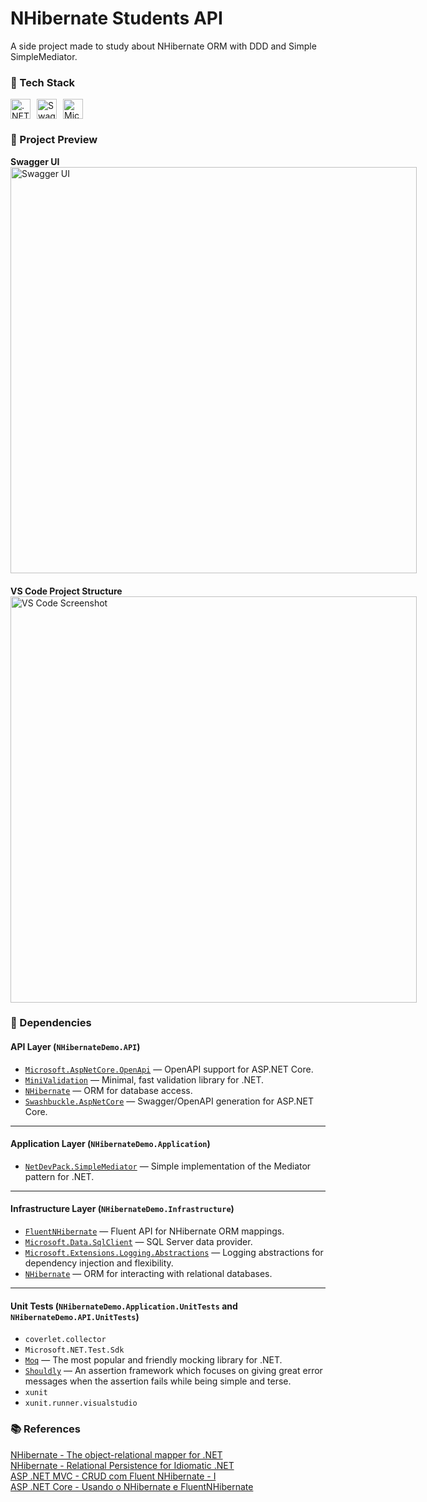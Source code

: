 # NHibernate Students API
A side project made to study about NHibernate ORM with DDD and Simple SimpleMediator.

### 🧰 Tech Stack

<div style="display: flex; gap: 10px;">
    <img height="32" width="32" src="https://cdn.simpleicons.org/dotnet" alt=".NET" title=".NET" />
    <img height="32" width="32" src="https://cdn.simpleicons.org/swagger" alt="Swagger" title="Swagger" />
    <img height="32" src="https://img.shields.io/badge/Microsoft%20SQL%20Server-CC2927?style=for-the-badge&logo=microsoft%20sql%20server&logoColor=white" alt="Microsoft SQL Server" title="Microsoft SQL Server" />
</div>

### 📸 Project Preview

<div style="display: flex; gap: 20px; flex-wrap: wrap;">
  <div>
    <strong>Swagger UI</strong><br/>
    <img src="https://github.com/user-attachments/assets/4161b747-9097-4c7e-b7d8-a54ca3bfa43c" alt="Swagger UI" width="650"/>
  </div>
  <div>
    <strong>VS Code Project Structure</strong><br/>
    <img src="https://github.com/user-attachments/assets/3fd85e0b-4202-4356-baf4-9703165a5879" alt="VS Code Screenshot" width="650"/>
  </div>
</div>

### 🧩 Dependencies
#### **API Layer** (`NHibernateDemo.API`)
- [`Microsoft.AspNetCore.OpenApi`](https://www.nuget.org/packages/Microsoft.AspNetCore.OpenApi) — OpenAPI support for ASP.NET Core.
- [`MiniValidation`](https://www.nuget.org/packages/MiniValidation) — Minimal, fast validation library for .NET.
- [`NHibernate`](https://www.nuget.org/packages/NHibernate) — ORM for database access.
- [`Swashbuckle.AspNetCore`](https://www.nuget.org/packages/Swashbuckle.AspNetCore) — Swagger/OpenAPI generation for ASP.NET Core.

---

#### **Application Layer** (`NHibernateDemo.Application`)
- [`NetDevPack.SimpleMediator`](https://www.nuget.org/packages/NetDevPack.SimpleMediator) — Simple implementation of the Mediator pattern for .NET.

---

#### **Infrastructure Layer** (`NHibernateDemo.Infrastructure`)
- [`FluentNHibernate`](https://www.nuget.org/packages/FluentNHibernate) — Fluent API for NHibernate ORM mappings.
- [`Microsoft.Data.SqlClient`](https://www.nuget.org/packages/Microsoft.Data.SqlClient) — SQL Server data provider.
- [`Microsoft.Extensions.Logging.Abstractions`](https://www.nuget.org/packages/Microsoft.Extensions.Logging.Abstractions) — Logging abstractions for dependency injection and flexibility.
- [`NHibernate`](https://www.nuget.org/packages/NHibernate) — ORM for interacting with relational databases.

---

#### **Unit Tests** (`NHibernateDemo.Application.UnitTests` and `NHibernateDemo.API.UnitTests`)
- `coverlet.collector`
- `Microsoft.NET.Test.Sdk`
- [`Moq`](https://www.nuget.org/packages/Moq) — The most popular and friendly mocking library for .NET.
- [`Shouldly`](https://www.nuget.org/packages/shouldly/) — An assertion framework which focuses on giving great error messages when the assertion fails while being simple and terse.
- `xunit`
- `xunit.runner.visualstudio`

### 📚 References
[NHibernate - The object-relational mapper for .NET](https://nhibernate.info/) \
[NHibernate - Relational Persistence for Idiomatic .NET](https://nhibernate.info/doc/nhibernate-reference/index.html) \
[ASP .NET MVC -  CRUD com Fluent NHibernate - I](https://www.macoratti.net/16/01/mvc_crudnhb1.htm) \
[ASP .NET Core -  Usando o NHibernate e FluentNHibernate](https://www.macoratti.net/19/07/aspnc_nhib1.htm)
